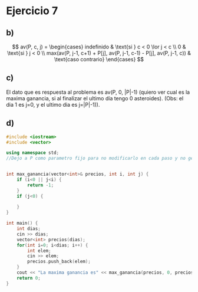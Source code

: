 # Ejercicio 7 
## b) 
$$
av(P, c, j) =
\begin{cases}
     indefinido & \text{si } c < 0 \lor j < c \\
     0 & \text{si } j < 0 \\
     max(av(P, j-1, c+1) + P[j], av(P, j-1, c-1) - P[j], av(P, j-1, c)) & \text{caso contrario}
\end{cases}
$$

## c) 
El dato que es respuesta al problema es av(P, 0, |P|-1) (quiero ver cual es la maxima ganancia, si al finalizar el ultimo día tengo 0 asteroides). (Obs: el dia 1 es j=0, y el ultimo dia es j=|P|-1)). 

## d) 
```cpp
#include <iostream>
#include <vector>

using namespace std;
//Dejo a P como parametro fijo para no modificarlo en cada paso y no generar mas estados


int max_ganancia(vector<int>& precios, int i, int j) {
    if (i<0 || j<i) {
        return -1;
    }
    if (j<0) {
         
    }
}

int main() {
    int dias;
    cin >> dias;
    vector<int> precios(dias);
    for(int i=0; i<dias; i++) {
        int elem;
        cin >> elem;
        precios.push_back(elem);
    }
    cout << "La maxima ganancia es" << max_ganancia(precios, 0, precios.size());
    return 0;
}
```
